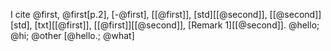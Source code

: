 I cite @first, @first[p.2], [-@first], [[@first]], [std][[@second]], [[@second]][std], [txt][[@first]], [[@first]][[@second]], [Remark 1][[@second]].
@hello; @hi; @other
[@hello.;  @what]

